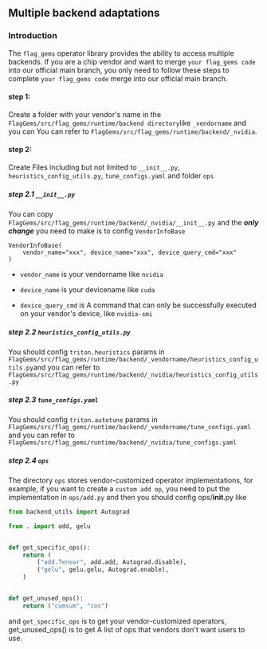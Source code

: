 ## Multiple backend adaptations
### Introduction
The `flag_gems` operator library provides the ability to access multiple backends. If you are a chip vendor and want to merge `your flag_gems code` into our official main branch, you only need to follow these steps to complete `your flag_gems code` merge into our official main branch.

#### step 1:
Create a folder with your vendor's name in the `FlagGems/src/flag_gems/runtime/backend directory`like `_vendorname` and you can You can refer to `FlagGems/src/flag_gems/runtime/backend/_nvidia`.

#### step 2:
Create  Files including but not limited to `__init__.py`, `heuristics_config_utils.py`, `tune_configs.yaml` and folder `ops`

##### step 2.1  `__init__.py`

You can copy `FlagGems/src/flag_gems/runtime/backend/_nvidia/__init__.py` and the  ***only change***  you need to make is to config `VendorInfoBase`
```
VendorInfoBase(
    vendor_name="xxx", device_name="xxx", device_query_cmd="xxx"
)
```
- `vendor_name` is your vendorname like `nvidia`

- `device_name` is your devicename like `cuda`

- `device_query_cmd` is A command that can only be successfully executed on your vendor's device, like `nvidia-smi`

##### step 2.2  `heuristics_config_utils.py`

You should config `triton.heuristics` params in `FlagGems/src/flag_gems/runtime/backend/_vendorname/heuristics_config_utils.py`and you can  refer to `FlagGems/src/flag_gems/runtime/backend/_nvidia/heuristics_config_utils.py`

##### step 2.3  `tune_configs.yaml`
You should config `triton.autotune` params in `FlagGems/src/flag_gems/runtime/backend/_vendorname/tune_configs.yaml` and you can refer to `FlagGems/src/flag_gems/runtime/backend/_nvidia/tune_configs.yaml`

##### step 2.4  `ops`
The directory `ops` stores vendor-customized operator implementations, for example, if you want to create a `custom add op`, you need to put the  implementation in `ops/add.py` and then you should config ops/__init__.py like
```python
from backend_utils import Autograd

from . import add, gelu


def get_specific_ops():
    return (
        ("add.Tensor", add.add, Autograd.disable),
        ("gelu", gelu.gelu, Autograd.enable),
    )


def get_unused_ops():
    return ("cumsum", "cos")
```
and `get_specific_ops` is to get your vendor-customized operators, get_unused_ops() is to get A list of ops that vendors don't want users to use.
